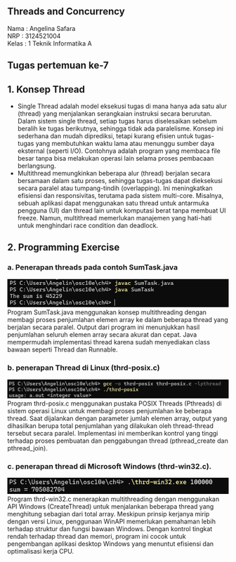 ## Threads and Concurrency ##  
Nama : Angelina Safara  
NRP : 3124521004  
Kelas : 1 Teknik Informatika A  

## Tugas pertemuan ke-7  

## 1. Konsep Thread
- Single Thread adalah model eksekusi tugas di mana hanya ada satu alur (thread) yang menjalankan serangkaian instruksi secara berurutan. 
Dalam sistem single thread, setiap tugas harus diselesaikan sebelum beralih ke tugas berikutnya, sehingga tidak ada paralelisme. 
Konsep ini sederhana dan mudah diprediksi, tetapi kurang efisien untuk tugas-tugas yang membutuhkan waktu lama atau menunggu sumber daya eksternal (seperti I/O). 
Contohnya adalah program yang membaca file besar tanpa bisa melakukan operasi lain selama proses pembacaan berlangsung.  
- Multithread memungkinkan beberapa alur (thread) berjalan secara bersamaan dalam satu proses, sehingga tugas-tugas dapat dieksekusi secara paralel atau tumpang-tindih (overlapping). 
Ini meningkatkan efisiensi dan responsivitas, terutama pada sistem multi-core. Misalnya, sebuah aplikasi dapat menggunakan satu thread untuk antarmuka pengguna (UI) 
dan thread lain untuk komputasi berat tanpa membuat UI freeze. Namun, multithread memerlukan manajemen yang hati-hati untuk menghindari race condition dan deadlock.  

## 2. Programming Exercise
   
### a. Penerapan threads pada contoh SumTask.java  
![a](https://github.com/angellins/SisOp-2025/blob/main/threads/a.png)  
Program SumTask.java menggunakan konsep multithreading dengan membagi proses penjumlahan elemen array ke dalam beberapa thread yang berjalan secara paralel. 
Output dari program ini menunjukkan hasil penjumlahan seluruh elemen array secara akurat dan cepat. Java mempermudah implementasi thread karena sudah menyediakan class bawaan seperti Thread dan Runnable.

### b. penerapan Thread di Linux (thrd-posix.c)  
![b](https://github.com/angellins/SisOp-2025/blob/main/threads/b.png)  
Program thrd-posix.c menggunakan pustaka POSIX Threads (Pthreads) di sistem operasi Linux untuk membagi proses penjumlahan ke beberapa thread. 
Saat dijalankan dengan parameter jumlah elemen array, output yang dihasilkan berupa total penjumlahan yang dilakukan oleh thread-thread tersebut secara paralel. 
Implementasi ini memberikan kontrol yang tinggi terhadap proses pembuatan dan penggabungan thread (pthread_create dan pthread_join).  

### c. penerapan thread di Microsoft Windows (thrd-win32.c).  
![c](https://github.com/angellins/SisOp-2025/blob/main/threads/c.png)  
Program thrd-win32.c menerapkan multithreading dengan menggunakan API Windows (CreateThread) untuk menjalankan beberapa thread yang menghitung sebagian dari total array.
Meskipun prinsip kerjanya mirip dengan versi Linux, penggunaan WinAPI memerlukan pemahaman lebih terhadap struktur dan fungsi bawaan Windows. Dengan kontrol tingkat rendah 
terhadap thread dan memori, program ini cocok untuk pengembangan aplikasi desktop Windows yang menuntut efisiensi dan optimalisasi kerja CPU.
